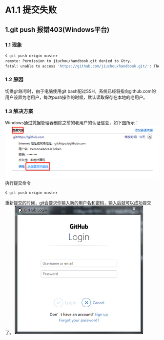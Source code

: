 # A1.1 提交失败

## 1.git push 报错403(Windows平台)
### 1.1 现象

```bash
$ git push origin master
remote: Permission to jiuchou/handbook.git denied to Gtry.
fatal: unable to access 'https://github.com/jiuchou/handbook.git/': The requested URL returned error: 403
```
### 1.2 原因
切换git账号时，由于电脑使用git bash配过SSH，系统已经将指向github.com的用户设置为老用户，每次push操作的时候，默认读取保存在本地的老用户。
### 1.3 解决方案
Windows通过凭据管理器删除之前的老用户的认证信息，如下图所示：
![删除凭据管理器](image/windows-pingju.png)
执行提交命令

```bash
$ git push origin master
```
重新提交的时候，git会要求你输入新的用户名和密码，输入后就可以成功提交了。
![登录git](image/windows-git-login.png)

